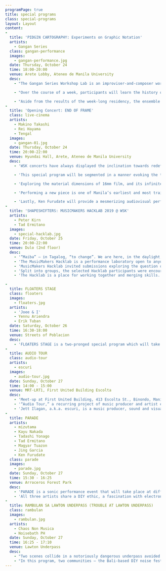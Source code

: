 ```yaml
---
programPage: true
title: special programs
class: special-programs
layout: Layout
content:
-
  title: 'PIDGIN CARTOGRAPHY: Experiments on Graphic Notation'
  artists:
    - Gangan Series
  class: gangan-performance
  images:
    - gangan-performance.jpg
  date: Thursday, October 24
  time: 18:00-20:00
  venue: Arete Lobby, Ateneo de Manila University
  desc:
    - "The Gangan Series Workshop Lab is an improviser-and-composer workshop which explores the potential of graphic scores and playing in medium-to-large ensembles. Graphic scores’ emphasis on alternative procedures allows more flexibility and possibilities yet retains or reconfigures certain compositional devices."

    - "Over the course of a week, participants will learn the history of graphic notation and undergo various exercises that will aid them in developing their own compositional strategies and notational systems which will culminate in a collaboratively-composed graphic score to be performed at PIDGIN CARTOGRAPHY: Experiments on Graphic Notation by selected festival musicians."

    - "Aside from the results of the week-long residency, the ensemble will perform two other scores: Tad Ermitaño’s “Malaganito 1.0” — a video score that only partially specifies and loosely suggests moods and rhythms — and another from Ignaz Schick, a Berlin-based experimental musician who specializes in free jazz and improvisation."
-
  title: 'Opening Concert: END OF FRAME'
  class: live-cinema
  artists:
    - Makino Takashi
    - Rei Hayama
    - Tengal
  images:
    - gangan-01.jpg
  date: Thursday, October 24
  time: 20:00-22:00
  venue: Hyundai Hall, Arete, Ateneo de Manila University
  desc:
    - 'WSK concerts have always displayed the inclination towards redefining the limits of audiovisual performance. Synthesizing the visual with the sonic to form synesthetic displays, WSK events draw not only from live and expanded cinematic tradition but rather from a long lineage of photographic, performative, and experiential forms including the camera obscura, the panorama and diorama, the magic lantern, the color organ, liquid light shows and other theatrical formats.'

    - 'This special program will be segmented in a manner evoking the transformation of the moving image:'

    - 'Exploring the material dimensions of 16mm film, and its infinite possibilities, Makino Takashi and Rei Hayama will present the collaborative result of a recently-concluded experimental film workshop they conducted. In collaboration with WSK founder Tengal, live improvisational music and performances will augment and interact with the projected filmic output producing a highly sensorial event featuring the interplay of light, motion, bodies, and electronics.'

    - 'Performing a new piece is one of Manila’s earliest and most trailblazing experimental media art groups: The Children of Cathode Ray. Established in 1989, three of the group’s original core members — Tad Ermitaño, Magyar Tuazon, and Jing Garcia — will work with an arsenal of obsolete technology. A Cathode Ray piece might have radios and 4-second cassette-tape loops feeding into a mix filled with drums and electronic percussion, effected guitars, synthesized pads, vintage gears and passionate raving in an invented language, which would in turn be augmented visually by video feedback, projections of exposed Super-8 abraded with a variety of kitchen implements, or VHS spliced on a pair of consumer VCRs. The Children of Cathode Ray created the sound of the future, yesterday.'

    - 'Lastly, Ken Furudate will provide a mesmerizing audiovisual performance wholly generated through digital means. Deeply influenced by minimalist aesthetics, Furudate concentrates on the simplest elements such as sine waves, pulses, dots, lines, and loop functions, and scales them up to states of overwhelming complexity, at times featuring smooth and transfixing moiré-fringed vortices and subtly-oscillating washes of spectral noise.'
-
  title: 'SHAPESHIFTERS: MUSICMAKERS HACKLAB 2019 @ WSK'
  artists:
    - Peter Kirn
    - Tad Ermitano
  images:
    - special-hacklab.jpg
  date: Friday, October 25
  time: 20:00-22:00
  venue: Dulo (2nd floor)
  desc:
    - '“Maiba” – in Tagalog, “to change”. We are here, in the daylight, in ordinary reality. Often, to say or do something with power, we have this idea that breaking on through to the other side (to quote Jim Morrison) requires that we transform ourselves. With sound. With light, with objects, with costumes, with ritual, with words. To get across, we have to break — and break with — the daylight world of appearances. -Tad Ermitaño'
    - 'The MusicMakers Hacklab is a performance laboratory open to anyone interested in attempting together what is inconceivable alone and aims to invent tools and strategies for improvised play. By encouraging new collaborative performances which explore music as a speculative medium for sustainability, wherein artists work together to generate rather than compete for resources, to propagate rather than consume, the MusicMakers Hacklab seeks to provide a platform for inspiration and knowledge exchange, allowing practitioners from a range of disciplines to create and play, and to find new ways of exploring the current and future potentials that lie in interfacing music with technology and other fields of practice.'
    - 'MusicMakers Hacklab invited submissions exploring the question of how performance practice and invention can change the performer, how its transformative potential can make the performer visible or entirely invisible, and how collaborations can remake each other’s roles.'
    - 'Split into groups, the selected Hacklab participants were encouraged to collaboratively develop ideas over the course of a week, allowing participants to fully utilize one’s unique skill set while learning from each other and adapting to a joint workflow. In this program, the resulting projects will be presented in front of a live audience. These might be high tech or low tech, speculative or punk, involving projection, puppetry, prosthetics, and makeup, in instruments that reshape our bodies and voices, or in the metamorphic power of sound itself. '
    - 'The Hacklab is a place for working together and merging skills. It is not a workshop but an open laboratory where anyone can freely experiment and participate in collective learning.'

-
  title: FLOATERS STAGE
  class: floaters
  images:
    - floaters.jpg
  artists:
    - 'Joee & I'
    - Yennu Ariendra
    - Erik Tuban
  date: Saturday, October 26
  time: 16:30-18:00
  venue: Streets of Poblacion
  desc:
    - 'FLOATERS STAGE is a two-pronged special program which will take place along the streets and in the open public spaces of Poblacion, Makati. Featuring two unorthodox pairings, this program will start with a street performance from avant-pop electronica solo project Joee & I along with the Poblacion Marching Band. This parade will lead to a secret final stage where musician Yennu Ariendra and producer-publisher Erik Tuban will jointly perform the results of their brief studio collaboration conceptually and sonically hinged on vernacular musical genres prevalent in their respective areas of residence: dangdut koplo and budots.'
-
  title: AUDIO TOUR
  class: audio-tour
  artists:
    - escuri
  images:
    - audio-tour.jpg
  date: Sunday, October 27
  time: 14:00 - 15:00
  venue: MRT-LRT1, First United Building Escolta
  desc:
    - 'Meet-up at First United Building, 413 Escolta St., Binondo, Manila'
    - '“Audio Tour,” a recurring project of music producer and artist escuri, is a soundwalk activity which encourages active listening among participants as they wander around specific locations as an alternative way of perceiving and relating to one’s environment. This iteration invites the audience to stroll through the historic street of Escolta in Manila. Designed to encourage an awareness of the omnipresence of sound, this program treats spaces as living organisms, each possessing their own unique character, communicating its stories through sound.'
    - 'Jett Ilagan, a.k.a. escuri, is a music producer, sound and visual artist from Laguna, Philippines. His audio works explore sound and particularly the idea of “cultural soundscapes” through various methods such as field recordings and personal encounters with the subject environment and its locals.'
-
  title: PARADE
  artists:
    - mizutama
    - Kayu Nakada
    - Tadashi Yonago
    - Tad Ermitano
    - Magyar Tuazon
    - Jing Garcia
    - Ken Furudate
  class: parade
  images:
    - parade.jpg
  date: Sunday, October 27
  time: 15:30 - 16:25
  venue: Arroceros Forest Park
  desc:
    - 'PARADE is a sonic performance event that will take place at different parts of the Arroceros Forest Park. Three artists — mizutama, Kayu Nakada, and Tadashi Yonago — will invite local musicians to participate in a performance which will be broadcasted via FM transmitters. By distributing radios to the audience and encouraging them to manipulate the device in any way they see fit, the artists aim to reaffirm the idea of listening as an active process, thereby establishing the audience as equal collaborators in this aural gestalt.'
    - 'All three artists share a DIY ethic, a fascination with electronics and aleatoric processes, and a tendency to find beauty in everyday life. These sensibilities are evident in this program which aims to activate the site as a sanctuary for ludic interactions.'
-
  title: RAMBULAN SA LAWTON UNDERPASS (TROUBLE AT LAWTON UNDERPASS)
  class: rambulan
  images:
    - rambulan.jpg
  artists:
    - Chaos Non Musica
    - Noisebath PH
  date: Sunday, October 27
  time: 16:25 - 17:10
  venue: Lawton Underpass
  desc:
    - "Two scenes collide in a notoriously dangerous underpass avoided by most pedestrians who would rather play real-life Frogger than risk getting mugged at knifepoint. Newly renovated, with its grime-caked tiled surfaces haphazardly scrubbed and its inhabitants evicted and dehumanized, the underpass is slowly regaining the trust of the commuters it terrified in the past."
    - "In this program, two communities — the Bali-based DIY noise festival Chaos Non Musica and Manila-based experimental collective Noisebath PH — square off to once again disrupt the area’s foot traffic and jolt passersby out of their 9-to-5 stupor with their careful selection of guttural growls and banshee screams, skull-drilling skronks and grating waves of static."
---
```

